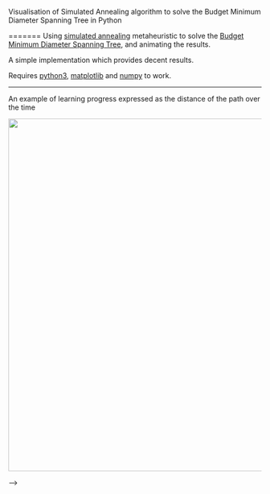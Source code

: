 Visualisation of Simulated Annealing algorithm to solve the Budget Minimum Diameter Spanning Tree in Python


=======
Using [simulated annealing](https://en.wikipedia.org/wiki/Simulated_annealing) metaheuristic to solve the [Budget Minimum Diameter Spanning Tree](https://www.cos.ufrj.br/index.php/pt-BR/publicacoes-pesquisa/details/15/2974), and animating the results.

A simple implementation which provides decent results.

Requires [python3](https://docs.python.org/3/), [matplotlib](https://matplotlib.org/) and [numpy](http://www.numpy.org/) to work.

<!-- --------

An example of the resulting route on a TSP with 70 nodes on 200x200 grid.

<p align="center"><img src="https://media.giphy.com/media/3ohjUONfy5IqbaX1kY/giphy.gif" width="400"></p> -->

-------

An example of learning progress expressed as the distance of the path over the time

<p align="center"><img src="https://i.imgur.com/1Sjjcahl.png" width="700"></p> -->

